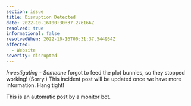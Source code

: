 ```yaml
---
section: issue
title: Disruption Detected
date: 2022-10-16T00:30:37.276166Z
resolved: true
informational: false
resolvedWhen: 2022-10-16T00:31:37.544954Z
affected:
  - Website
severity: disrupted
---
```

*Investigating* - _Someone_ forgot to feed the plot bunnies, so they stopped working! (Sorry.) This incident post will be updated once we have more information. Hang tight!

This is an automatic post by a monitor bot.
        